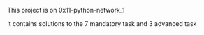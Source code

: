 This project is on 0x11-python-network_1

it contains solutions to the 7 mandatory task and 3 advanced task
